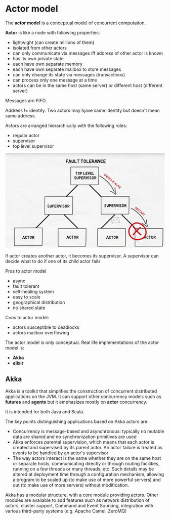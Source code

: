 # Actor model
The **actor model** is a conceptual model of concurrent computation. 

**Actor** is like a node with following properties:
- lightwight (can create millions of them)
- isolated from other actors
- can only communicate via messages iff address of other actor is known
- has its own private state
- each have own separate memory
- each have own separate mailbox to store messages
- can only change its state via messages (transactions)
- can process only one message at a time
- actors can be in the same host (same server) or different host (different server)

Messages are FIFO.

Address != identity. Two actors may hjave same identity but doesn't mean same address.

Actors are arranged hierarchically with the following roles:
- regular actor
- supervisor
- top level supervisor

![Image](images/actor_hierarchy.png)

If actor creates another actor, it becomes its supervisor. A supervisor can decide what to do if one of its child actor fails 

Pros to actor model
- async
- fault tolerant
- self-healing system
- easy to scale
- geographical distribution
- no shared state

Cons to actor model:
- actors susceptible to deadlocks
- actors mailbox overflowing

The actor model is only conceptual. Real life implementations of the actor model is:
- **Akka**
- **elixir**

## Akka
Akka is a toolkit that simplifies the construction of concurrent distributed applications on the JVM. It can support other concurrency models such as **futures** and **agents** but it emphasizes mostly on **actor** concurrency. 

It is intended for both Java and Scala. 

The key points distinguishing applications based on Akka actors are:

- Concurrency is message-based and asynchronous: typically no mutable data are shared and no synchronization primitives are used
- Akka enforces parental supervision, which means that each actor is created and supervised by its parent actor. An actor failure is treated as events to be handled by an actor's supervisor 
- The way actors interact is the same whether they are on the same host or separate hosts, communicating directly or through routing facilities, running on a few threads or many threads, etc. Such details may be altered at deployment time through a configuration mechanism, allowing a program to be scaled up (to make use of more powerful servers) and out (to make use of more servers) without modification.


Akka has a modular structure, with a core module providing actors. Other modules are available to add features such as network distribution of actors, cluster support, Command and Event Sourcing, integration with various third-party systems (e.g. Apache Camel, ZeroMQ)
